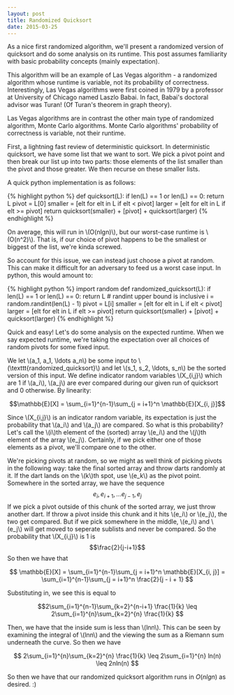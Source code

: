 ```yaml
---
layout: post
title: Randomized Quicksort
date: 2015-03-25
---
```


As a nice first randomized algorithm, we'll present a randomized version of quicksort and do some analysis on its runtime. This post assumes familiarity with basic probability concepts (mainly expectation).

This algorithm will be an example of Las Vegas algorithm - a randomized algorithm whose runtime is variable, not its probability of correctness. Interestingly, Las Vegas algorithms were first coined in 1979 by a professor at University of Chicago named Laszlo Babai. In fact, Babai's doctoral advisor was Turan! (Of Turan's theorem in graph theory).

Las Vegas algorithms are in contrast the other main type of randomized algorithm, Monte Carlo algorithms. Monte Carlo algorithms' probability of correctness is variable, not their runtime.

First, a lightning fast review of deterministic quicksort. In deterministic quicksort, we have some list that we want to sort. We pick a pivot point and then break our list up into two parts: those elements of the list smaller than the pivot and those greater. We then recurse on these smaller lists.

A quick python implementation is as follows:

{% highlight python %}
def quicksort(L):
    if len(L) == 1 or len(L) == 0:
        return L
    pivot = L[0]
    smaller = [elt for elt in L if elt < pivot]
    larger = [elt for elt in L if elt >= pivot]
    return quicksort(smaller) + [pivot] + quicksort(larger)
{% endhighlight %}

On average, this will run in \\(O(nlgn)\\), but our worst-case runtime is \\(O(n^2)\\). That is, if our choice of pivot happens to be the smallest or biggest of the list, we're kinda screwed.

So account for this issue, we can instead just choose a pivot at random. This can make it difficult for an adversary to feed us a worst case input. In python, this would amount to:

{% highlight python %}
import random
def randomized_quicksort(L):
    if len(L) == 1 or len(L) == 0:
        return L
    # randint upper bound is inclusive
    i = random.randint(len(L) - 1)
    pivot = L[i]
    smaller = [elt for elt in L if elt < pivot]
    larger = [elt for elt in L if elt >= pivot]
    return quicksort(smaller) + [pivot] + quicksort(larger)
{% endhighlight %}

Quick and easy! Let's do some analysis on the expected runtime. When we say expected runtime, we're taking the expectation over all choices of random pivots for some fixed input.

We let \\(a_1, a_1, \ldots a_n\\) be some input to \\(\texttt{randomized_quicksort}\\) and let \\(s_1, s_2, \ldots, s_n\\) be the sorted version of this input. We define indicator random variables \\(X_{i,j}\\) which are 1 if \\(a_i\\), \\(a_j\\) are ever compared during our given run of quicksort and 0 otherwise. By linearity:

$$\mathbb{E}[X] = \sum_{i=1}^{n-1}\sum_{j = i+1}^n \mathbb{E}[X_{i, j}]$$

Since \\(X_{i,j}\\) is an indicator random variable, its expectation is just the probability that \\(a_i\\) and \\(a_j\\) are compared. So what is this probability? Let's call the \\(i\\)th element of the (sorted) array \\(e_i\\) and the \\(j\\)th element of the array \\(e_j\\). Certainly, if we pick either one of those elements as a pivot, we'll compare one to the other.

We're picking pivots at random, so we might as well think of picking pivots in the following way: take the final sorted array and throw darts randomly at it. If the dart lands on the \\(k\\)th spot, use \\(e_k\\) as the pivot point. Somewhere in the sorted array, we have the sequence
$$e_i, e_{i+1}, \ldots e_{j-1}, e_j$$
If we pick a pivot outside of this chunk of the sorted array, we just throw another dart. If throw a pivot inside this chunk and it hits \\(e_i\\) or \\(e_j\\), the two get compared. But if we pick somewhere in the middle, \\(e_i\\) and \\(e_j\\) will get moved to seperate sublists and never be compared. So the probability that \\(X_{i,j}\\) is 1 is
$$\frac{2}{j-i+1}$$
So then we have that

$$ \mathbb{E}[X] = \sum_{i=1}^{n-1}\sum_{j = i+1}^n \mathbb{E}[X_{i, j}] = \sum_{i=1}^{n-1}\sum_{j = i+1}^n \frac{2}{j - i + 1} $$

Substituting in, we see this is equal to

$$2\sum_{i=1}^{n-1}\sum_{k=2}^{n-i+1} \frac{1}{k}
\leq 2\sum_{i=1}^{n}\sum_{k=2}^{n} \frac{1}{k} $$

Then, we have that the inside sum is less than \\(lnn\\). This can be seen by examining the integral of \\(lnn\\) and the viewing the sum as a Riemann sum underneath the curve. So then we have

$$ 2\sum_{i=1}^{n}\sum_{k=2}^{n} \frac{1}{k} \leq 2\sum_{i=1}^{n} ln(n) \leq 2nln(n) $$

So then we have that our randomized quicksort algorithm runs in $O(nlgn)$ as desired. :)
